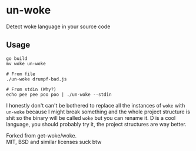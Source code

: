 # un-woke
Detect woke language in your source code  

## Usage
```
go build
mv woke un-woke

# From file
./un-woke drumpf-bad.js

# From stdin (Why?)
echo pee pee poo poo | ./un-woke --stdin 
```

I honestly don't can't be bothered to replace all the instances of `woke` with `un-woke` because I might break something and the whole project structure is shit so the binary will be called `woke` but you can rename it. D is a cool language, you should probably try it, the project structures are way better.  

Forked from get-woke/woke.  
MIT, BSD and similar licenses suck btw